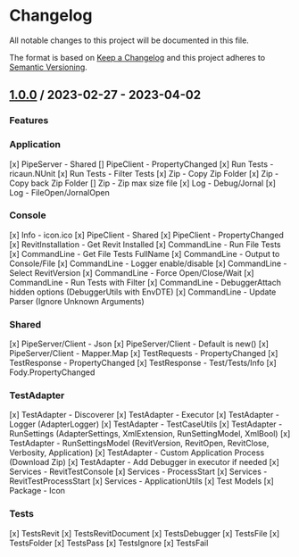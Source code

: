 # Changelog
All notable changes to this project will be documented in this file.

The format is based on [Keep a Changelog](http://keepachangelog.com/en/1.0.0/)
and this project adheres to [Semantic Versioning](http://semver.org/spec/v2.0.0.html).

## [1.0.0] / 2023-02-27 - 2023-04-02
### Features
### Application
[x] PipeServer - Shared
[] PipeClient - PropertyChanged
[x] Run Tests - ricaun.NUnit
[x] Run Tests - Filter Tests
[x] Zip - Copy Zip Folder
[x] Zip - Copy back Zip Folder
[] Zip - Zip max size file
[x] Log - Debug/Jornal
[x] Log - FileOpen/JornalOpen
### Console
[x] Info - icon.ico
[x] PipeClient - Shared
[x] PipeClient - PropertyChanged
[x] RevitInstallation - Get Revit Installed
[x] CommandLine - Run File Tests
[x] CommandLine - Get File Tests FullName
[x] CommandLine - Output to Console/File
[x] CommandLine - Logger enable/disable
[x] CommandLine - Select RevitVersion
[x] CommandLine - Force Open/Close/Wait
[x] CommandLine - Run Tests with Filter
[x] CommandLine - DebuggerAttach hidden options (DebuggerUtils with EnvDTE)
[x] CommandLine - Update Parser (Ignore Unknown Arguments)
### Shared
[x] PipeServer/Client - Json
[x] PipeServer/Client - Default is new()
[x] PipeServer/Client - Mapper.Map
[x] TestRequests - PropertyChanged
[x] TestResponse - PropertyChanged
[x] TestResponse - Test/Tests/Info
[x] Fody.PropertyChanged
### TestAdapter
[x] TestAdapter - Discoverer
[x] TestAdapter - Executor
[x] TestAdapter - Logger (AdapterLogger)
[x] TestAdapter - TestCaseUtils
[x] TestAdapter - RunSettings (AdapterSettings, XmlExtension, RunSettingModel, XmlBool)
[x] TestAdapter - RunSettingsModel (RevitVersion, RevitOpen, RevitClose, Verbosity, Application)
[x] TestAdapter - Custom Application Process (Download Zip)
[x] TestAdapter - Add Debugger in executor if needed
[x] Services - RevitTestConsole
[x] Services - ProcessStart
[x] Services - RevitTestProcessStart
[x] Services - ApplicationUtils
[x] Test Models
[x] Package - Icon
### Tests
[x] TestsRevit
[x] TestsRevitDocument
[x] TestsDebugger
[x] TestsFile
[x] TestsFolder
[x] TestsPass
[x] TestsIgnore
[x] TestsFail

[vNext]: ../../compare/1.0.0...HEAD
[1.0.0]: ../../compare/1.0.0